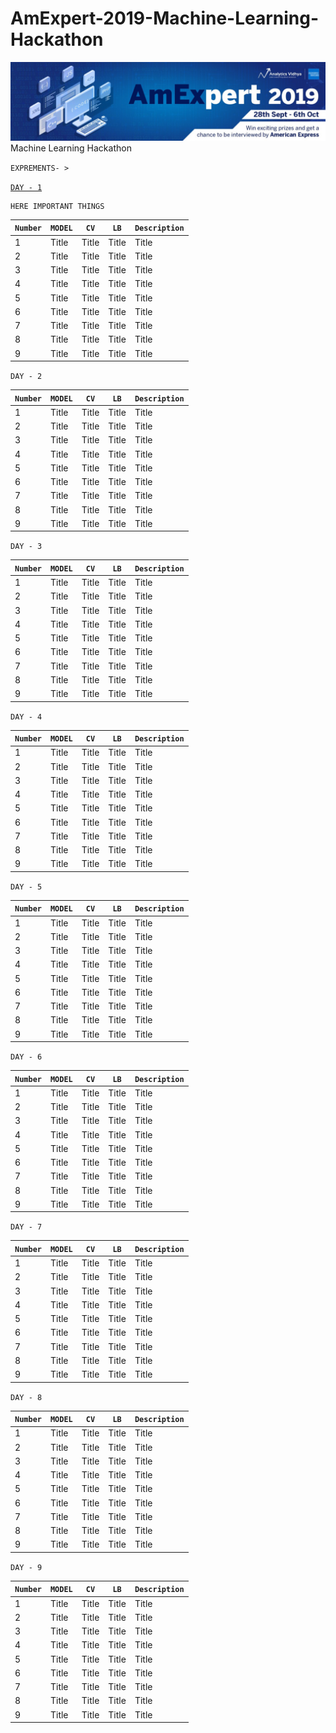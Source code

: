# AmExpert-2019-Machine-Learning-Hackathon
![](./img.png)
 Machine Learning Hackathon
 
 `EXPREMENTS- > `
 
 
 [`DAY - 1`](https://github.com/HiteshGorana/AmExpert-2019-Machine-Learning-Hackathon/tree/master/Day-1)
 
 ```
 HERE IMPORTANT THINGS
 ```
 
| `Number`  | `MODEL`  | `CV`  | `LB` |`Description`|
| ----------- | ----------- |----------- |----------- |----------- |
| 1      | Title       |Title       |Title       |Title       |
| 2      | Title       |Title       |Title       |Title       |
| 3      | Title       |Title       |Title       |Title       |
| 4      | Title       |Title       |Title       |Title       |
| 5      | Title       |Title       |Title       |Title       |
| 6      | Title       |Title       |Title       |Title       |
| 7      | Title       |Title       |Title       |Title       |
| 8      | Title       |Title       |Title       |Title       |
| 9      | Title       |Title       |Title       |Title       |

`DAY - 2`
 
| `Number`  | `MODEL`  | `CV`  | `LB` |`Description`|
| ----------- | ----------- |----------- |----------- |----------- |
| 1      | Title       |Title       |Title       |Title       |
| 2      | Title       |Title       |Title       |Title       |
| 3      | Title       |Title       |Title       |Title       |
| 4      | Title       |Title       |Title       |Title       |
| 5      | Title       |Title       |Title       |Title       |
| 6      | Title       |Title       |Title       |Title       |
| 7      | Title       |Title       |Title       |Title       |
| 8      | Title       |Title       |Title       |Title       |
| 9      | Title       |Title       |Title       |Title       |

`DAY - 3`
 
| `Number`  | `MODEL`  | `CV`  | `LB` |`Description`|
| ----------- | ----------- |----------- |----------- |----------- |
| 1      | Title       |Title       |Title       |Title       |
| 2      | Title       |Title       |Title       |Title       |
| 3      | Title       |Title       |Title       |Title       |
| 4      | Title       |Title       |Title       |Title       |
| 5      | Title       |Title       |Title       |Title       |
| 6      | Title       |Title       |Title       |Title       |
| 7      | Title       |Title       |Title       |Title       |
| 8      | Title       |Title       |Title       |Title       |
| 9      | Title       |Title       |Title       |Title       |

`DAY - 4`
 
| `Number`  | `MODEL`  | `CV`  | `LB` |`Description`|
| ----------- | ----------- |----------- |----------- |----------- |
| 1      | Title       |Title       |Title       |Title       |
| 2      | Title       |Title       |Title       |Title       |
| 3      | Title       |Title       |Title       |Title       |
| 4      | Title       |Title       |Title       |Title       |
| 5      | Title       |Title       |Title       |Title       |
| 6      | Title       |Title       |Title       |Title       |
| 7      | Title       |Title       |Title       |Title       |
| 8      | Title       |Title       |Title       |Title       |
| 9      | Title       |Title       |Title       |Title       |

`DAY - 5`
 
| `Number`  | `MODEL`  | `CV`  | `LB` |`Description`|
| ----------- | ----------- |----------- |----------- |----------- |
| 1      | Title       |Title       |Title       |Title       |
| 2      | Title       |Title       |Title       |Title       |
| 3      | Title       |Title       |Title       |Title       |
| 4      | Title       |Title       |Title       |Title       |
| 5      | Title       |Title       |Title       |Title       |
| 6      | Title       |Title       |Title       |Title       |
| 7      | Title       |Title       |Title       |Title       |
| 8      | Title       |Title       |Title       |Title       |
| 9      | Title       |Title       |Title       |Title       |

`DAY - 6`
 
| `Number`  | `MODEL`  | `CV`  | `LB` |`Description`|
| ----------- | ----------- |----------- |----------- |----------- |
| 1      | Title       |Title       |Title       |Title       |
| 2      | Title       |Title       |Title       |Title       |
| 3      | Title       |Title       |Title       |Title       |
| 4      | Title       |Title       |Title       |Title       |
| 5      | Title       |Title       |Title       |Title       |
| 6      | Title       |Title       |Title       |Title       |
| 7      | Title       |Title       |Title       |Title       |
| 8      | Title       |Title       |Title       |Title       |
| 9      | Title       |Title       |Title       |Title       |

`DAY - 7`
 
| `Number`  | `MODEL`  | `CV`  | `LB` |`Description`|
| ----------- | ----------- |----------- |----------- |----------- |
| 1      | Title       |Title       |Title       |Title       |
| 2      | Title       |Title       |Title       |Title       |
| 3      | Title       |Title       |Title       |Title       |
| 4      | Title       |Title       |Title       |Title       |
| 5      | Title       |Title       |Title       |Title       |
| 6      | Title       |Title       |Title       |Title       |
| 7      | Title       |Title       |Title       |Title       |
| 8      | Title       |Title       |Title       |Title       |
| 9      | Title       |Title       |Title       |Title       |

`DAY - 8`
 
| `Number`  | `MODEL`  | `CV`  | `LB` |`Description`|
| ----------- | ----------- |----------- |----------- |----------- |
| 1      | Title       |Title       |Title       |Title       |
| 2      | Title       |Title       |Title       |Title       |
| 3      | Title       |Title       |Title       |Title       |
| 4      | Title       |Title       |Title       |Title       |
| 5      | Title       |Title       |Title       |Title       |
| 6      | Title       |Title       |Title       |Title       |
| 7      | Title       |Title       |Title       |Title       |
| 8      | Title       |Title       |Title       |Title       |
| 9      | Title       |Title       |Title       |Title       |

`DAY - 9`
 
| `Number`  | `MODEL`  | `CV`  | `LB` |`Description`|
| ----------- | ----------- |----------- |----------- |----------- |
| 1      | Title       |Title       |Title       |Title       |
| 2      | Title       |Title       |Title       |Title       |
| 3      | Title       |Title       |Title       |Title       |
| 4      | Title       |Title       |Title       |Title       |
| 5      | Title       |Title       |Title       |Title       |
| 6      | Title       |Title       |Title       |Title       |
| 7      | Title       |Title       |Title       |Title       |
| 8      | Title       |Title       |Title       |Title       |
| 9      | Title       |Title       |Title       |Title       |
